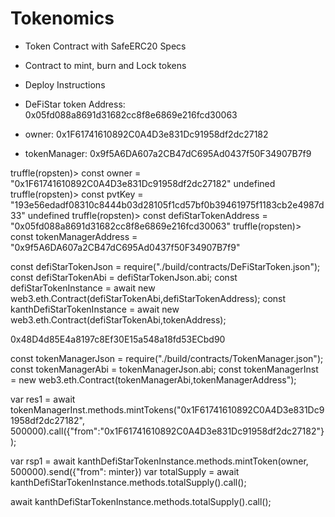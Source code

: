 # Tokenomics

 - Token Contract with SafeERC20 Specs
 - Contract to mint, burn and Lock tokens
 - Deploy Instructions


- DeFiStar token Address: 0x05fd088a8691d31682cc8f8e6869e216fcd30063
- owner: 0x1F61741610892C0A4D3e831Dc91958df2dc27182
- tokenManager: 0x9f5A6DA607a2CB47dC695Ad0437f50F34907B7f9


truffle(ropsten)> const owner = "0x1F61741610892C0A4D3e831Dc91958df2dc27182"
undefined
truffle(ropsten)> const pvtKey = "193e56edadf08310c8444b03d28105f1cd57bf0b39461975f1183cb2e4987d33"
undefined
truffle(ropsten)> const defiStarTokenAddress = "0x05fd088a8691d31682cc8f8e6869e216fcd30063"
truffle(ropsten)> const tokenManagerAddress = "0x9f5A6DA607a2CB47dC695Ad0437f50F34907B7f9"




const defiStarTokenJson = require("./build/contracts/DeFiStarToken.json");
const defiStarTokenAbi = defiStarTokenJson.abi;
const defiStarTokenInstance = await new web3.eth.Contract(defiStarTokenAbi,defiStarTokenAddress);
const kanthDefiStarTokenInstance = await new web3.eth.Contract(defiStarTokenAbi,tokenAddress);

0x48D4d85E4a8197c8Ef30E15a548a18fd53ECbd90

const tokenManagerJson = require("./build/contracts/TokenManager.json");
const tokenManagerAbi = tokenManagerJson.abi;
const tokenManagerInst = new web3.eth.Contract(tokenManagerAbi,tokenManagerAddress");

var res1 = await tokenManagerInst.methods.mintTokens("0x1F61741610892C0A4D3e831Dc91958df2dc27182", 500000).call({"from":"0x1F61741610892C0A4D3e831Dc91958df2dc27182"});


var rsp1 = await kanthDefiStarTokenInstance.methods.mintToken(owner, 500000).send({"from": minter})
var totalSupply = await kanthDefiStarTokenInstance.methods.totalSupply().call();


await kanthDefiStarTokenInstance.methods.totalSupply().call();

